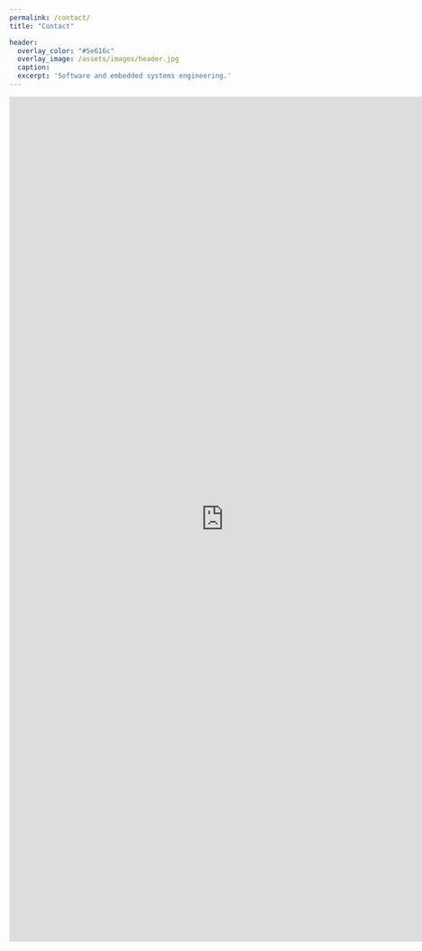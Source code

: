 ```yaml
---
permalink: /contact/
title: "Contact"

header:
  overlay_color: "#5e616c"
  overlay_image: /assets/images/header.jpg
  caption: 
  excerpt: 'Software and embedded systems engineering.'
---
```


<iframe src="https://docs.google.com/forms/d/e/1FAIpQLSfsWyOhGfAPl521KVdNb0Xj72_4l7yyCEuEitY8fyL35VwBmA/viewform?embedded=true" width="760" height="1500" frameborder="0" marginheight="0" marginwidth="0">Loading...</iframe>
